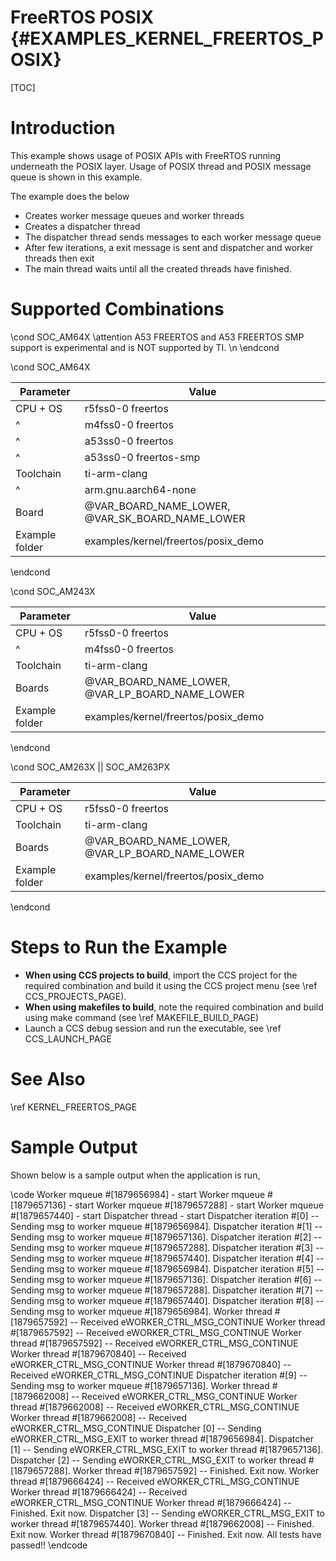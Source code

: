 # FreeRTOS POSIX {#EXAMPLES_KERNEL_FREERTOS_POSIX}

[TOC]

# Introduction

This example shows usage of POSIX APIs with FreeRTOS running underneath the POSIX layer.
Usage of POSIX thread and POSIX message queue is shown in this example.

The example does the below
- Creates worker message queues and worker threads
- Creates a dispatcher thread
- The dispatcher thread sends messages to each worker message queue
- After few iterations, a exit message is sent and dispatcher and worker threads then exit
- The main thread waits until all the created threads have finished.

# Supported Combinations

\cond SOC_AM64X
\attention A53 FREERTOS and A53 FREERTOS SMP support is experimental and is NOT supported by TI. \n
\endcond

\cond SOC_AM64X

 Parameter      | Value
 ---------------|-----------
 CPU + OS       | r5fss0-0 freertos
 ^              | m4fss0-0 freertos
 ^              | a53ss0-0 freertos
 ^              | a53ss0-0 freertos-smp
 Toolchain      | ti-arm-clang
 ^              | arm.gnu.aarch64-none
 Board          | @VAR_BOARD_NAME_LOWER, @VAR_SK_BOARD_NAME_LOWER
 Example folder | examples/kernel/freertos/posix_demo

\endcond

\cond SOC_AM243X

 Parameter      | Value
 ---------------|-----------
 CPU + OS       | r5fss0-0 freertos
 ^              | m4fss0-0 freertos
 Toolchain      | ti-arm-clang
 Boards         | @VAR_BOARD_NAME_LOWER, @VAR_LP_BOARD_NAME_LOWER
 Example folder | examples/kernel/freertos/posix_demo

\endcond

\cond SOC_AM263X || SOC_AM263PX

 Parameter      | Value
 ---------------|-----------
 CPU + OS       | r5fss0-0 freertos
 Toolchain      | ti-arm-clang
 Boards         | @VAR_BOARD_NAME_LOWER, @VAR_LP_BOARD_NAME_LOWER
 Example folder | examples/kernel/freertos/posix_demo

\endcond

# Steps to Run the Example

- **When using CCS projects to build**, import the CCS project for the required combination
  and build it using the CCS project menu (see \ref CCS_PROJECTS_PAGE).
- **When using makefiles to build**, note the required combination and build using
  make command (see \ref MAKEFILE_BUILD_PAGE)
- Launch a CCS debug session and run the executable, see \ref CCS_LAUNCH_PAGE

# See Also

\ref KERNEL_FREERTOS_PAGE

# Sample Output

Shown below is a sample output when the application is run,

\code
Worker mqueue #[1879656984] - start
Worker mqueue #[1879657136] - start
Worker mqueue #[1879657288] - start
Worker mqueue #[1879657440] - start
Dispatcher thread - start
Dispatcher iteration #[0] -- Sending msg to worker mqueue #[1879656984].
Dispatcher iteration #[1] -- Sending msg to worker mqueue #[1879657136].
Dispatcher iteration #[2] -- Sending msg to worker mqueue #[1879657288].
Dispatcher iteration #[3] -- Sending msg to worker mqueue #[1879657440].
Dispatcher iteration #[4] -- Sending msg to worker mqueue #[1879656984].
Dispatcher iteration #[5] -- Sending msg to worker mqueue #[1879657136].
Dispatcher iteration #[6] -- Sending msg to worker mqueue #[1879657288].
Dispatcher iteration #[7] -- Sending msg to worker mqueue #[1879657440].
Dispatcher iteration #[8] -- Sending msg to worker mqueue #[1879656984].
Worker thread #[1879657592] -- Received eWORKER_CTRL_MSG_CONTINUE
Worker thread #[1879657592] -- Received eWORKER_CTRL_MSG_CONTINUE
Worker thread #[1879657592] -- Received eWORKER_CTRL_MSG_CONTINUE
Worker thread #[1879670840] -- Received eWORKER_CTRL_MSG_CONTINUE
Worker thread #[1879670840] -- Received eWORKER_CTRL_MSG_CONTINUE
Dispatcher iteration #[9] -- Sending msg to worker mqueue #[1879657136].
Worker thread #[1879662008] -- Received eWORKER_CTRL_MSG_CONTINUE
Worker thread #[1879662008] -- Received eWORKER_CTRL_MSG_CONTINUE
Worker thread #[1879662008] -- Received eWORKER_CTRL_MSG_CONTINUE
Dispatcher [0] -- Sending eWORKER_CTRL_MSG_EXIT to worker thread #[1879656984].
Dispatcher [1] -- Sending eWORKER_CTRL_MSG_EXIT to worker thread #[1879657136].
Dispatcher [2] -- Sending eWORKER_CTRL_MSG_EXIT to worker thread #[1879657288].
Worker thread #[1879657592] -- Finished. Exit now.
Worker thread #[1879666424] -- Received eWORKER_CTRL_MSG_CONTINUE
Worker thread #[1879666424] -- Received eWORKER_CTRL_MSG_CONTINUE
Worker thread #[1879666424] -- Finished. Exit now.
Dispatcher [3] -- Sending eWORKER_CTRL_MSG_EXIT to worker thread #[1879657440].
Worker thread #[1879662008] -- Finished. Exit now.
Worker thread #[1879670840] -- Finished. Exit now.
All tests have passed!!
\endcode
